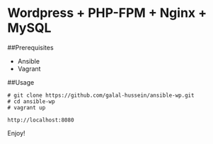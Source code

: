 Wordpress + PHP-FPM + Nginx + MySQL
=====================================

##Prerequisites
- Ansible
- Vagrant

##Usage

```
# git clone https://github.com/galal-hussein/ansible-wp.git
# cd ansible-wp
# vagrant up
```

```
http://localhost:8080
```

Enjoy!
